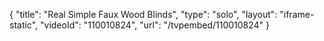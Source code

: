 {
    "title": "Real Simple Faux Wood Blinds",
    "type": "solo",
    "layout": "iframe-static",
    "videoId": "110010824",
    "url": "\/tvpembed\/110010824"
}